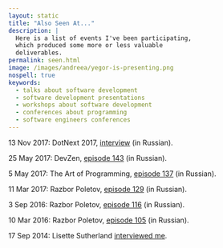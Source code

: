 ```yaml
---
layout: static
title: "Also Seen At..."
description: |
  Here is a list of events I've been participating,
  which produced some more or less valuable
  deliverables.
permalink: seen.html
image: /images/andreea/yegor-is-presenting.png
nospell: true
keywords:
  - talks about software development
  - software development presentations
  - workshops about software development
  - conferences about programming
  - software engineers conferences
---
```


13 Nov 2017:
DotNext 2017,
[interview](https://youtu.be/FMktdWexo8A?t=27076) (in Russian).

25 May 2017:
DevZen,
[episode 143](http://devzen.ru/episode-0143/) (in Russian).

5 May 2017:
The Art of Programming,
[episode 137](https://itunes.apple.com/us/podcast/the-art-of-programming/id1046278525) (in Russian).

11 Mar 2017:
Razbor Poletov,
[episode 129](http://razbor-poletov.com/2017/03/episode-129.html) (in Russian).

3 Sep 2016:
Razbor Poletov,
[episode 116](http://razbor-poletov.com/2016/09/episode-116.html) (in Russian).

10 Mar 2016:
Razbor Poletov,
[episode 105](http://razbor-poletov.com/2016/03/episode-105.html) (in Russian).

17 Sep 2014:
Lisette Sutherland [interviewed me](https://www.youtube.com/watch?v=TWBBZK_XRNU).
